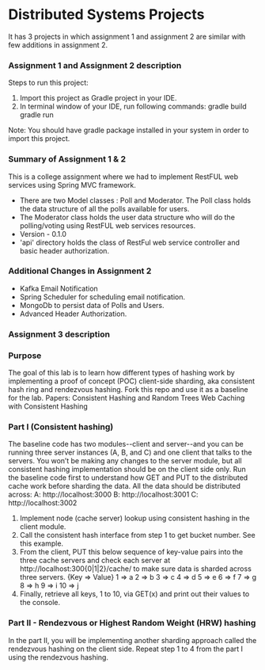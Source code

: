 # Distributed Systems Projects
It has 3 projects in which assignment 1 and assignment 2 are similar with few additions in assignment 2. 

### Assignment 1 and Assignment 2 description ###

Steps to run this project:

1. Import this project as Gradle project in your IDE.
2. In terminal window of your IDE, run following commands:
    gradle build
    gradle run

Note: You should have gradle package installed in your system in order to import this project.

### Summary of Assignment 1 & 2 ###

This is a college assignment where we had to implement RestFUL web services using Spring MVC framework.

* There are two Model classes : Poll and Moderator. The Poll class holds the data structure of all the polls available for users.
* The Moderator class holds the user data structure who will do the polling/voting using RestFUL web services resources.
* Version - 0.1.0
* 'api' directory holds the class of RestFul web service controller and basic header authorization.

### Additional Changes in Assignment 2 ###
* Kafka Email Notification
* Spring Scheduler for scheduling email notification.
* MongoDb to persist data of Polls and Users.
* Advanced Header Authorization.

### Assignment 3 description ###

### Purpose ###
The goal of this lab is to learn how different types of hashing work by implementing a proof of concept (POC) client-side sharding, aka consistent hash ring and rendezvous hashing.
Fork this repo and use it as a baseline for the lab.
Papers:
Consistent Hashing and Random Trees
Web Caching with Consistent Hashing

### Part I (Consistent hashing) ####

The baseline code has two modules--client and server--and you can be running three server instances (A, B, and C) and one client that talks to the servers. You won’t be making any changes to the server module, but all consistent hashing implementation should be on the client side only.
Run the baseline code first to understand how GET and PUT to the distributed cache work before sharding the data. All the data should be distributed across:
A: http://localhost:3000
B: http://localhost:3001
C: http://localhost:3002
1. Implement node (cache server) lookup using consistent hashing in the client module.
2. Call the consistent hash interface from step 1 to get bucket number. See this example.
3. From the client, PUT this below sequence of key-value pairs into the three cache servers and check each server at http://localhost:300{0|1|2}/cache/ to make sure data is sharded across three servers.
{Key => Value}
1 => a
2 => b
3 => c
4 => d
5 => e
6 => f
7 => g
8 => h
9 => i
10 => j
4. Finally, retrieve all keys, 1 to 10, via GET(x) and print out their values to the console.


### Part II - Rendezvous or Highest Random Weight (HRW) hashing ###

In the part II, you will be implementing another sharding approach called the rendezvous hashing on the client side. Repeat step 1 to 4 from the part I using the rendezvous hashing.


